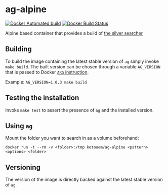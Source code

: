# ag-alpine

[![Docker Automated build](https://img.shields.io/docker/automated/ketouem/ag-alpine.svg)](https://hub.docker.com/r/ketouem/ag-alpine/)
[![Docker Build Status](https://img.shields.io/docker/build/ketouem/ag-alpine.svg)](https://hub.docker.com/r/ketouem/ag-alpine/builds/)

Alpine based container that provides a build of [the silver searcher](https://github.com/ggreer/the_silver_searcher)

## Building

To build the image containing the latest stable version of `ag` simply invoke `make build`.
The built version can be chosen through a variable `AG_VERSION` that is passed to Docker
[`ARG` instruction](https://docs.docker.com/engine/reference/builder/#arg).

Example: `AG_VERSION=1.0.3 make build`

## Testing the installation

Invoke `make test` to assert the presence of `ag` and the installed version.

## Using `ag`

Mount the folder you want to search in as a volume beforehand:

`docker run -t --rm -v <folder>:/tmp ketouem/ag-alpine <pattern> <options> <folder>`

## Versioning

The version of the image is directly backed against the latest stable version of `ag`.
